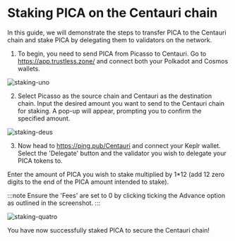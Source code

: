 # Staking PICA on the Centauri chain

In this guide, we will demonstrate the steps to transfer PICA to the Centauri chain and stake PICA by delegating them to validators on the network. 

1. To begin, you need to send PICA from Picasso to Centauri. Go to https://app.trustless.zone/ and connect both your Polkadot and Cosmos wallets.

![staking-uno](./images-staking-centauri/centauri-stake-1.png)

2. Select Picasso as the source chain and Centauri as the destination chain. Input the desired amount you want to send to the Centauri chain for staking. A pop-up will appear, prompting you to confirm the specified amount.

![staking-deus](./images-staking-centauri/centauri-stake-2.png)

3. Now head to https://ping.pub/Centauri and connect your Keplr wallet. Select the 'Delegate' button and the validator you wish to delegate your PICA tokens to. 

Enter the amount of PICA you wish to stake multiplied by 1*12 (add 12 zero digits to the end of the PICA amount intended to stake).

:::note
Ensure the 'Fees' are set to 0 by clicking ticking the Advance option as outlined in the screenshot.
:::

![staking-quatro](./images-staking-centauri/centauri-stake-4.png)

You have now successfully staked PICA to secure the Centauri chain!